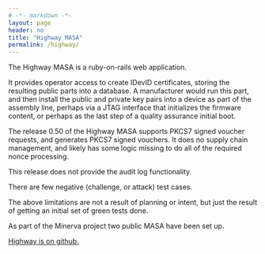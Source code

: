 ```yaml
---
# -*- markdown -*-
layout: page
header: no
title: "Highway MASA"
permalink: /highway/
---
```


The Highway MASA is a ruby-on-rails web application.

It provides operator access to create IDevID certificates, storing the resulting
public parts into a database.  A manufacturer would run this part, and then
install the public and private key pairs into a device as part of the
assembly line, perhaps via a JTAG interface that initializes the firmware
content, or perhaps as the last step of a quality assurance initial boot.

The release 0.50 of the Highway MASA supports PKCS7 signed voucher requests,
and generates PKCS7 signed vouchers.  It does no supply chain management, and
likely has some logic missing to do all of the required nonce processing.

This release does not provide the audit log functionality.

There are few negative (challenge, or attack) test cases.

The above limitations are not a result of planning or intent, but just the
result of getting an initial set of green tests done.

As part of the Minerva project two public MASA have been set up.

[Highway is on github.](https://github.com/AnimaGUS-minerva/highway)

